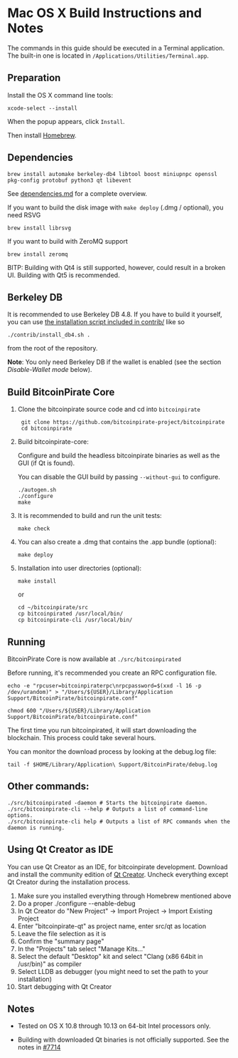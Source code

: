 Mac OS X Build Instructions and Notes
====================================
The commands in this guide should be executed in a Terminal application.
The built-in one is located in `/Applications/Utilities/Terminal.app`.

Preparation
-----------
Install the OS X command line tools:

`xcode-select --install`

When the popup appears, click `Install`.

Then install [Homebrew](https://brew.sh).

Dependencies
----------------------

    brew install automake berkeley-db4 libtool boost miniupnpc openssl pkg-config protobuf python3 qt libevent

See [dependencies.md](dependencies.md) for a complete overview.

If you want to build the disk image with `make deploy` (.dmg / optional), you need RSVG

    brew install librsvg

If you want to build with ZeroMQ support
    
    brew install zeromq

BITP: Building with Qt4 is still supported, however, could result in a broken UI. Building with Qt5 is recommended.

Berkeley DB
-----------
It is recommended to use Berkeley DB 4.8. If you have to build it yourself,
you can use [the installation script included in contrib/](/contrib/install_db4.sh)
like so

```shell
./contrib/install_db4.sh .
```

from the root of the repository.

**Note**: You only need Berkeley DB if the wallet is enabled (see the section *Disable-Wallet mode* below).

Build BitcoinPirate Core
------------------------

1. Clone the bitcoinpirate source code and cd into `bitcoinpirate`

        git clone https://github.com/bitcoinpirate-project/bitcoinpirate
        cd bitcoinpirate

2.  Build bitcoinpirate-core:

    Configure and build the headless bitcoinpirate binaries as well as the GUI (if Qt is found).

    You can disable the GUI build by passing `--without-gui` to configure.

        ./autogen.sh
        ./configure
        make

3.  It is recommended to build and run the unit tests:

        make check

4.  You can also create a .dmg that contains the .app bundle (optional):

        make deploy

5.  Installation into user directories (optional):

        make install

    or

        cd ~/bitcoinpirate/src
        cp bitcoinpirated /usr/local/bin/
        cp bitcoinpirate-cli /usr/local/bin/

Running
-------

BitcoinPirate Core is now available at `./src/bitcoinpirated`

Before running, it's recommended you create an RPC configuration file.

    echo -e "rpcuser=bitcoinpiraterpc\nrpcpassword=$(xxd -l 16 -p /dev/urandom)" > "/Users/${USER}/Library/Application Support/BitcoinPirate/bitcoinpirate.conf"

    chmod 600 "/Users/${USER}/Library/Application Support/BitcoinPirate/bitcoinpirate.conf"

The first time you run bitcoinpirated, it will start downloading the blockchain. This process could take several hours.

You can monitor the download process by looking at the debug.log file:

    tail -f $HOME/Library/Application\ Support/BitcoinPirate/debug.log

Other commands:
-------

    ./src/bitcoinpirated -daemon # Starts the bitcoinpirate daemon.
    ./src/bitcoinpirate-cli --help # Outputs a list of command-line options.
    ./src/bitcoinpirate-cli help # Outputs a list of RPC commands when the daemon is running.

Using Qt Creator as IDE
------------------------
You can use Qt Creator as an IDE, for bitcoinpirate development.
Download and install the community edition of [Qt Creator](https://www.qt.io/download/).
Uncheck everything except Qt Creator during the installation process.

1. Make sure you installed everything through Homebrew mentioned above
2. Do a proper ./configure --enable-debug
3. In Qt Creator do "New Project" -> Import Project -> Import Existing Project
4. Enter "bitcoinpirate-qt" as project name, enter src/qt as location
5. Leave the file selection as it is
6. Confirm the "summary page"
7. In the "Projects" tab select "Manage Kits..."
8. Select the default "Desktop" kit and select "Clang (x86 64bit in /usr/bin)" as compiler
9. Select LLDB as debugger (you might need to set the path to your installation)
10. Start debugging with Qt Creator

Notes
-----

* Tested on OS X 10.8 through 10.13 on 64-bit Intel processors only.

* Building with downloaded Qt binaries is not officially supported. See the notes in [#7714](https://github.com/bitcoin/bitcoin/issues/7714)
